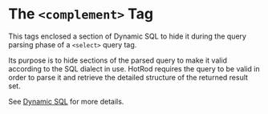 # The `<complement>` Tag

This tags enclosed a section of Dynamic SQL to hide it during the query parsing phase of a `<select>` query tag.

Its purpose is to hide sections of the parsed query to make it valid according to the SQL dialect in use. HotRod
requires the query to be valid in order to parse it and retrieve the detailed structure of the returned result set.

See [Dynamic SQL](../../nitro/nitro-dynamic-sql.md) for more details.




